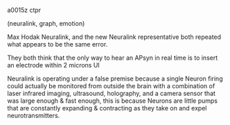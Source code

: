 a0015z ctpr

(neuralink, graph, emotion)

Max Hodak Neuralink, and the new Neuralink representative both repeated what appears to be the same error.

They both think that the only way to hear an APsyn in real time is to insert an electrode within 2 microns UI

Neuralink is operating under a false premise because a single Neuron firing could actually be monitored from outside the brain
with a combination of laser infrared imaging, ultrasound, holography, and a camera sensor that was large enough & fast enough,
this is because Neurons are little pumps that are constantly expanding & contracting as they take on and expel neurotransmitters.
